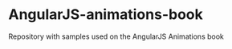 AngularJS-animations-book
=========================

Repository with samples used on the AngularJS Animations book
